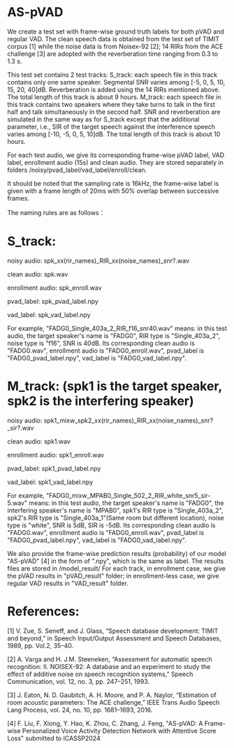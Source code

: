 # AS-pVAD

We create a test set with frame-wise ground truth labels for both pVAD and regular VAD.
The clean speech data is obtained from the test set of TIMIT corpus [1] while the noise data is from Noisex-92 [2];
14 RIRs from the ACE challenge [3] are adopted with the reverberation time ranging from 0.3 to 1.3 s. 

This test set contains 2 test tracks:
S_track: each speech file in this track contains only one same speaker. Segmental SNR varies among [-5, 0, 5, 10, 15, 20, 40]dB. Reverberation is added using the 14 RIRs mentioned above. The total length of this track is about 9 hours.
M_track: each speech file in this track contains two speakers where they take turns to talk in the first half and talk simultaneously in the second half. SNR and reverberation are simulated in the same way as for S_track except that the additional parameter, i.e., SIR of the target speech against the interference speech varies among [-10, -5, 0, 5, 10]dB. The total length of this track is about 10 hours.

For each test audio, we give its corresponding frame-wise pVAD label, VAD label, enrollment audio (15s) and clean audio. 
They are stored separately in folders /noisy/pvad_label/vad_label/enroll/clean.

It should be noted that the sampling rate is 16kHz, the frame-wise label is given with a frame length of 20ms with 50% overlap between successive frames. 

The naming rules are as follows：

#  S_track: 
noisy audio:      spk_xx(rir_names)_RIR_xx(noise_names)_snr?.wav

clean audio:      spk.wav

enrollment audio: spk_enroll.wav

pvad_label:       spk_pvad_label.npy

vad_label:        spk_vad_label.npy

For example, "FADG0_Single_403a_2_RIR_f16_snr40.wav" means: in this test audio, the target speaker's name is "FADG0", RIR type is "Single_403a_2", noise type is "f16", SNR is 40dB.
Its corresponding clean audio is "FADG0.wav", enrollment audio is "FADG0_enroll.wav", pvad_label is "FADG0_pvad_label.npy", vad_label is "FADG0_vad_label.npy".

#  M_track: (spk1 is the target speaker, spk2 is the interfering speaker)
noisy audio:      spk1_mixw_spk2_xx(rir_names)_RIR_xx(noise_names)_snr?_sir?.wav

clean audio:      spk1.wav

enrollment audio: spk1_enroll.wav

pvad_label:       spk1_pvad_label.npy

vad_label:        spk1_vad_label.npy

For example, "FADG0_mixw_MPAB0_Single_502_2_RIR_white_snr5_sir-5.wav" means: in this test audio, the target speaker's name is "FADG0", the interfering speaker's name is "MPAB0", spk1's RIR type is "Single_403a_2", spk2's RIR type is "Single_403a_1"(Same room but different location), noise type is "white", SNR is 5dB, SIR is -5dB. Its corresponding clean audio is "FADG0.wav", enrollment audio is "FADG0_enroll.wav", pvad_label is "FADG0_pvad_label.npy", vad_label is "FADG0_vad_label.npy".

We also provide the frame-wise prediction results (probability) of our model "AS-pVAD" [4] in the form of ".npy", which is the same as label. The results files are stored in /model_result/ 
For each track, in enrollment case, we give the pVAD results in "pVAD_result" folder; in enrollment-less case, we give regular VAD results in "VAD_result" folder.


#  References:

[1] V. Zue, S. Seneff, and J. Glass, “Speech database development: TIMIT and beyond,” in Speech Input/Output Assessment and Speech Databases, 1989, pp. Vol.2, 35–40.

[2] A. Varga and H. J.M. Steeneken, “Assessment for automatic speech recognition: II. NOISEX-92: A database and an experiment to study the effect of additive noise on speech recognition systems,” Speech Communication, vol. 12, no. 3, pp. 247–251, 1993.

[3] J. Eaton, N. D. Gaubitch, A. H. Moore, and P. A. Naylor, “Estimation of room acoustic parameters: The ACE challenge,” IEEE Trans Audio Speech Lang Process, vol. 24, no. 10, pp. 1681–1693, 2016.

[4] F. Liu, F. Xiong, Y. Hao, K. Zhou, C. Zhang, J. Feng, "AS-pVAD: A Frame-wise Personalized Voice Activity Detection Network with Attentive Score Loss" submitted to ICASSP2024
